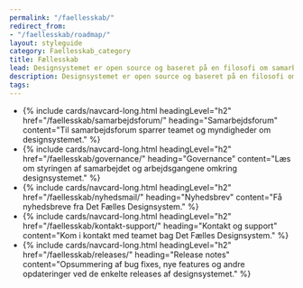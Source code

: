 ```yaml
---
permalink: "/faellesskab/"
redirect_from:
- "/faellesskab/roadmap/"
layout: styleguide
category: Faellesskab_category
title: Fællesskab
lead: Designsystemet er open source og baseret på en filosofi om samarbejde. Både i forhold til samarbejde om kode og kodekvalitet, deling af brugerindsigter, samt direkte indflydelse på indholdet via Samarbejdsforum.
description: Designsystemet er open source og baseret på en filosofi om samarbejde. Læs her om, hvordan designsystemet udvikles.
tags:
---
```


<ul class="card-row mt-8">
    <li>
        {% include cards/navcard-long.html headingLevel="h2"
        href="/faellesskab/samarbejdsforum/"
        heading="Samarbejdsforum" 
        content="Til samarbejdsforum sparrer teamet og myndigheder om designsystemet." 
        %}
    </li>
    <li>
        {% include cards/navcard-long.html headingLevel="h2"
        href="/faellesskab/governance/"
        heading="Governance" 
        content="Læs om styringen af samarbejdet og arbejdsgangene omkring designsystemet." 
        %}
    </li>
    <li>
        {% include cards/navcard-long.html headingLevel="h2"
        href="/faellesskab/nyhedsmail/"
        heading="Nyhedsbrev" 
        content="Få nyhedsbreve fra Det Fælles Designsystem." 
        %}
    </li>
    <li>
        {% include cards/navcard-long.html headingLevel="h2"
        href="/faellesskab/kontakt-support/"
        heading="Kontakt og support" 
        content="Kom i kontakt med teamet bag Det Fælles Designsystem." 
        %}
    </li>
    <li>
        {% include cards/navcard-long.html headingLevel="h2"
        href="/faellesskab/releases/"
        heading="Release notes" 
        content="Opsummering af bug fixes, nye features og andre opdateringer ved de enkelte releases af designsystemet." 
        %}
    </li>
</ul>
